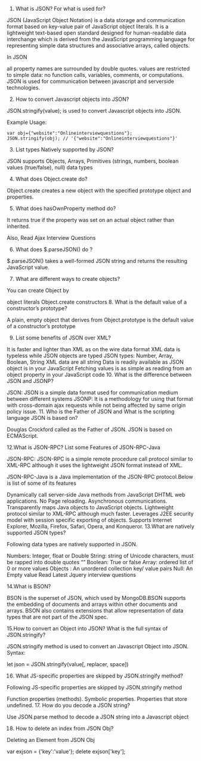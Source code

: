 1. What is JSON? For what is used for?

JSON (JavaScript Object Notation) is a data storage and communication format based on key-value pair of JavaScript object literals. It is a lightweight text-based open standard designed for human-readable data interchange which is derived from the JavaScript programming language for representing simple data structures and associative arrays, called objects.

In JSON

all property names are surrounded by double quotes.
values are restricted to simple data: no function calls, variables, comments, or computations.
JSON is used for communication between javascript and serverside technologies.

2. How to convert Javascript objects into JSON?

JSON.stringify(value); is used to convert Javascript objects into JSON.

Example Usage:

    var obj={"website":"Onlineinterviewquestions"};
    JSON.stringify(obj); // '{"website":"Onlineinterviewquestions"}'
3. List types Natively supported by JSON?

JSON supports Objects, Arrays, Primitives (strings, numbers, boolean values (true/false), null) data types

4. What does Object.create do?

Object.create creates a new object with the specified prototype object and properties.

5. What does hasOwnProperty method do?

It returns true if the property was set on an actual object rather than inherited.

Also, Read Ajax Interview Questions

6. What does $.parseJSON() do ?

$.parseJSON() takes a well-formed JSON string and returns the resulting JavaScript value.

7. What are different ways to create objects?

You can create Object by

object literals
Object.create
constructors
8. What is the default value of a constructor’s prototype?

A plain, empty object that derives from Object.prototype is the default value of a constructor’s prototype

9. List some benefits of JSON over XML?

It is faster and lighter than XML as on the wire data format
XML data is typeless while JSON objects are typed
JSON types: Number, Array, Boolean, String
XML data are all string
Data is readily available as JSON object is in your JavaScript
Fetching values is as simple as reading from an object property in your JavaScript code
10. What is the difference between JSON and JSONP?

JSON: JSON is a simple data format used for communication medium between different systems
JSONP: It is a methodology for using that format with cross-domain ajax requests while not being affected by same origin policy issue.
11. Who is the Father of JSON and What is the scripting language JSON is based on?

Douglas Crockford called as the Father of JSON. JSON is based on ECMAScript.

12.What is JSON-RPC? List some Features of JSON-RPC-Java

JSON-RPC: JSON-RPC is a simple remote procedure call protocol similar to XML-RPC although it uses the lightweight JSON format instead of XML.

JSON-RPC-Java is a Java implementation of the JSON-RPC protocol.Below is list of some of its features

Dynamically call server-side Java methods from JavaScript DHTML web applications. No Page reloading.
Asynchronous communications.
Transparently maps Java objects to JavaScript objects.
Lightweight protocol similar to XML-RPC although much faster.
Leverages J2EE security model with session specific exporting of objects.
Supports Internet Explorer, Mozilla, Firefox, Safari, Opera, and Konqueror.
13.What are natively supported JSON types?

Following data types are natively supported in JSON.

Numbers: Integer, float or Double
String: string of Unicode characters, must be rapped into double quotes “”
Boolean: True or false
Array: ordered list of 0 or more values
Objects : An unordered collection key/ value pairs
Null: An Empty value
Read Latest Jquery interview questions

14.What is BSON?

BSON is the superset of JSON, which used by MongoDB.BSON supports the embedding of documents and arrays within other documents and arrays. BSON also contains extensions that allow representation of data types that are not part of the JSON spec.

15.How to convert an Object into JSON? What is the full syntax of JSON.stringify?

JSON.stringify method is used to convert an Javascript Object into JSON.
Syntax:

let json = JSON.stringify(value[, replacer, space])
 

16. What JS-specific properties are skipped by JSON.stringify method?

Following JS-specific properties are skipped by JSON.stringify method

Function properties (methods).
Symbolic properties.
Properties that store undefined.
17. How do you decode a JSON string?

Use JSON.parse method to decode a JSON string into a Javascript object

18. How to delete an index from JSON Obj?

Deleting an Element from JSON Obj

var exjson = {'key':'value'};
delete exjson['key'];
